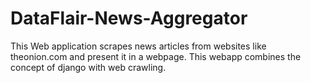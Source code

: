 # DataFlair-News-Aggregator
This Web application scrapes news articles from websites like theonion.com and present it in a webpage. This webapp combines the concept of django with web crawling. 
